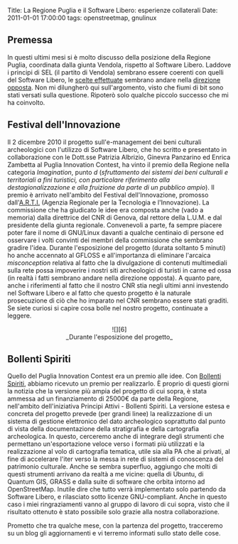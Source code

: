 Title: La Regione Puglia e il Software Libero: esperienze collaterali
Date:  2011-01-01 17:00:00
tags: openstreetmap, gnulinux

## Premessa ##
In questi ultimi mesi si è molto discusso della posizione della Regione Puglia, coordinata dalla giunta Vendola, rispetto al Software Libero. Laddove i principi di SEL (il partito di Vendola) sembrano essere coerenti con quelli del Software Libero, le [scelte effettuate][1] sembrano andare nella [direzione opposta][2]. Non mi dilungherò qui sull'argomento, visto che fiumi di bit sono stati versati sulla questione. Ripoterò solo qualche piccolo successo che mi ha coinvolto.

## Festival dell'Innovazione ##
Il 2 dicembre 2010 il progetto sull'e-management dei beni culturali archeologici con l'utilizzo di Software Libero, che ho scritto e presentato in collaborazione con le Dott.sse Patrizia Albrizio, Ginevra Panzarino ed Enrica Zambetta al Puglia Innovation Contest, ha vinto il premio della Regione nella categoria _Imagination_, punto _d_ (_sfruttamento dei sistemi dei beni culturali e territoriali a fini turistici, con particolare riferimento alla destagionalizzazione e alla fruizione da parte di un pubblico ampio_). Il premio è arrivato nell'ambito del Festival dell'Innovazione, promosso dall'[A.R.T.I.][3] (Agenzia Regionale per la Tecnologia e l'Innovazione). La commissione che ha giudicato le idee era composta anche (vado a memoria) dalla direttrice del CNR di Genova, dal rettore della L.U.M. e dal presidente della giunta regionale. Convenevoli a parte, fa sempre piacere poter fare il nome di GNU/Linux davanti a qualche centinaio di persone ed osservare i volti convinti dei membri della commissione che sembrano gradire l'idea. Durante l'esposizione del progetto (durata soltanto 5 minuti) ho anche accennato al GFLOSS e all'importanza di eliminare l'arcaica _misconception_ relativa al fatto che la divulgazione di contenuti multimediali sulla rete possa impoverire i nostri siti archeologici di turisti in carne ed ossa (in realtà i fatti sembrano andare nella direzione opposta). A quanto pare, anche i riferimenti al fatto che il nostro CNR stia negli ultimi anni investendo nel Software Libero e al fatto che questo progetto è la naturale prosecuzione di ciò che ho imparato nel CNR sembrano essere stati graditi. Se siete curiosi si capire cosa bolle nel nostro progetto, continuate a leggere.

<center>![][6]<br>_Durante l'esposizione del progetto_</center>

## Bollenti Spiriti ##
Quello del Puglia Innovation Contest era un premio alle idee. Con [Bollenti Spiriti][4], abbiamo ricevuto un premio per realizzarlo. È proprio di questi giorni la notizia che la versione più ampia del progetto di cui sopra, è stata ammessa ad un finanziamento di 25000€ da parte della Regione, nell'ambito dell'iniziativa Principi Attivi - Bollenti Spiriti. La versione estesa e concreta del progetto prevede (per grandi linee) la realizzazione di un sistema di gestione elettronico del dato archeologico soprattutto dal punto di vista della documentazione della stratigrafia e della cartografia archeologica. In questo, cerceremo anche di integrare degli strumenti che permettano un'esportazione veloce verso i formati più utilizzati e la realizzazione al volo di cartografia tematica, utile sia alla PA che ai privati, al fine di accelerare l'iter verso la messa in rete di sistemi di conoscenza del patrimonio culturale. Anche se sembra superfluo, aggiungo che molti di questi strumenti arrivano da realtà a me vicine: quella di Ubuntu, di Quantum GIS, GRASS e dalla suite di software che orbita intorno ad OpenStreetMap. Inutile dire che tutto verrà implementato solo partendo da Software Libero, e rilasciato sotto licenze GNU-compliant. Anche in questo caso i miei ringraziamenti vanno al gruppo di lavoro di cui sopra, visto che il risultato ottenuto è stato possibile solo grazie alla nostra collaborazione.

Prometto che tra qualche mese, con la partenza del progetto, tracceremo su un blog gli aggiornamenti e vi terremo informati sullo stato delle cose.

   [1]: http://daily.wired.it/blog/codice_aperto/vendola-microsoft-e-il-software-libero.html
   [2]: http://opendotdotdot.blogspot.com/2010/11/how-to-say-ooh-look-squirrel-in-italian.html
   [3]: http://www.arti.puglia.it
   [4]: http://bollentispiriti.regione.puglia.it/
   [6]: http://dl.dropbox.com/u/369614/blog/img_red/IMG_8639.JPG


